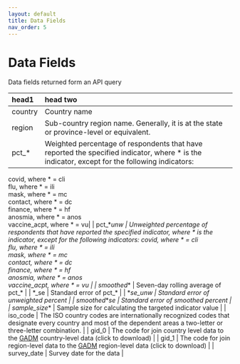 ```yaml
---
layout: default
title: Data Fields
nav_order: 5
---
```


# Data Fields

Data fields returned form an API query

| head1        | head two          |
|:-------------|:------------------|
| country      | Country name     |
| region       | Sub-country region name. Generally, it is at the state or province-level or equivalent.   |
| pct\_\*         | Weighted percentage of respondents that have reported the specified indicator, where * is the indicator, except for the following indicators:  
covid, where \* = cli  
flu, where \* = ili  
mask, where \* = mc  
contact, where \* = dc  
finance, where \* = hf  
anosmia, where \* = anos  
vaccine_acpt, where \* = vu|
| pct_\*_unw     | Unweighted percentage of respondents that have reported the specified indicator, where * is the indicator, except for the following indicators:
covid, where \* = cli  
flu, where \* = ili  
mask, where \* = mc  
contact, where \* = dc  
finance, where \* = hf  
anosmia, where \* = anos  
vaccine_acpt, where \* = vu |
| smoothed_\*    | Seven-day rolling average of pct\_\* |
| \*_se          | Standard error of pct\_\*   |
| \*_se_unw      | Standard error of unweighted percent   |
| smoothed_\*_se | Standard error of smoothed percent    |
| sample_size_\* | Sample size for calculating the targeted indicator value   |
| iso_code      | The ISO country codes are internationally recognized codes that designate every country and most of the dependent areas a two-letter or three-letter combination.   |
| gid_0         | The code for join country level data to the [GADM](https://gadm.org) country-level data (click to download)   |
| gid_1         | The code for join region-level data to the [GADM](https://gadm.org) region-level data (click to download)  |
| survey_date   | Survey date for the data   |